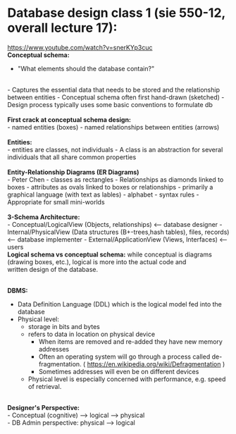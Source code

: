 # Database design class 1 (sie 550-12, overall lecture 17):
https://www.youtube.com/watch?v=snerKYp3cuc
<br>
<b>Conceptual schema:</b><br>
- "What elements should the database contain?"
<br>
- Captures the essential data that needs to be stored and the relationship between entities
- Conceptual schema often first hand-drawn (sketched)
- Design process typically uses some basic conventions to formulate db
<br><br>
<b>First crack at conceptual schema design:</b>
<br>
- named entities (boxes)
- named relationships between entities (arrows)
<br><br>
<b>Entities:</b>
<br>
- entities are classes, not individuals
- A class is an abstraction for several individuals that all share common properties
<br><br>
<b>Entity-Relationship Diagrams (ER Diagrams)</b><br>
- Peter Chen
- classes as rectangles
- Relationships as diamonds linked to boxes
- attributes as ovals linked to boxes or relationships
- primarily a graphical language (with text as lables)
    - alphabet
    - syntax rules
- Appropriate for small mini-worlds
<br><br>
<b>3-Schema Architecture:</b><br>
- Conceptual/LogicalView (Objects, relationships) <-- database designer
- Internal/PhysicalView (Data structures (B+-trees,hash tables), files, records) <-- database implementer
- External/ApplicationView (Views, Interfaces) <-- users

<br>
<b>Logical schema vs conceptual schema:</b> while conceptual is diagrams (drawing boxes, etc.), logical is more into the actual code and<br>
written design of the database.
<br><br>

<b>DBMS:</b><BR>
- Data Definition Language (DDL) which is the logical model fed into the database
- Physical level:
    - storage in bits and bytes
    - refers to data in location on physical device
        - When items are removed and re-added they have new memory addresses
        - Often an operating system will go through a process called de-fragmentation. ( https://en.wikipedia.org/wiki/Defragmentation )
        - Sometimes addresses will even be on different devices
    - Physical level is especially concerned with performance, e.g. speed of retrieval.

<br>
<b>Designer's Perspective:</b><br>
- Conceptual (cognitive) --> logical --> physical<br>
- DB Admin perspective: physical --> logical